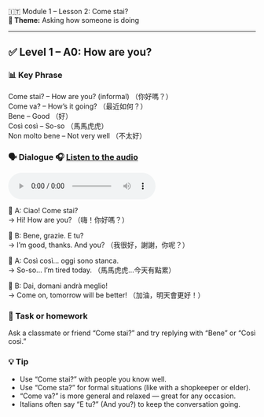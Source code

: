 🇮🇹 Module 1 – Lesson 2: Come stai?  
**📘 Theme:** Asking how someone is doing

---

## ✅ Level 1 – A0: How are you?

### 📊 Key Phrase  
   Come stai? – How are you? (informal) （你好嗎？）  
   Come va? – How’s it going? （最近如何？）  
   Bene – Good （好）  
   Così così – So-so （馬馬虎虎）  
   Non molto bene – Not very well （不太好）

### 🗣️ Dialogue 🎧 [Listen to the audio](https://yourdomain.com/audio/lesson2.mp3)
<audio controls>
  <source src="./audio/lesson1_1.mp3" type="audio/mpeg">
  Your browser does not support the audio element.
</audio>

   👩 A: Ciao! Come stai?  
   → Hi! How are you? （嗨！你好嗎？）

   👨 B: Bene, grazie. E tu?  
   → I’m good, thanks. And you? （我很好，謝謝，你呢？）

   👩 A: Così così… oggi sono stanca.  
   → So-so… I’m tired today. （馬馬虎虎…今天有點累）

   👨 B: Dai, domani andrà meglio!  
   → Come on, tomorrow will be better! （加油，明天會更好！）

### 🌟 Task or homework  
   Ask a classmate or friend “Come stai?” and try replying with “Bene” or “Così così.”

### 💡 Tip  
   - Use “Come stai?” with people you know well.  
   - Use “Come sta?” for formal situations (like with a shopkeeper or elder).  
   - “Come va?” is more general and relaxed — great for any occasion.  
   - Italians often say “E tu?” (And you?) to keep the conversation going.
